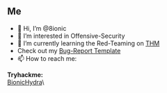 ## Me
* 👋 Hi, I’m @8ionic
* 👀 I’m interested in Offensive-Security
* 🌱 I’m currently learning the Red-Teaming on [THM](https://tryhackme.com)
* Check out my [Bug-Report Template](https://bionics.notion.site/Bug-Report-Template-ddd26e2029484ce89eaf0382f8f1231c)
* 📫 How to reach me:

**Tryhackme:**\
[BionicHydra](https://tryhackme.com/p/BionicHydra)\

<!---
8ionic/8ionic is a ✨ special ✨ repository because its `README.md` (this file) appears on your GitHub profile.
You can click the Preview link to take a look at your changes.
--->
